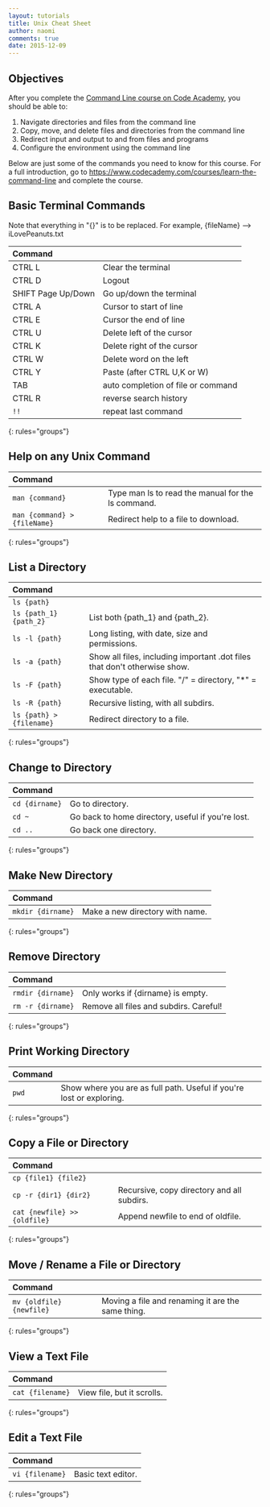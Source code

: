 ```yaml
---
layout: tutorials
title: Unix Cheat Sheet
author: naomi 
comments: true
date: 2015-12-09
---
```


## Objectives

After you complete the [Command Line course on Code Academy](https://www.codecademy.com/courses/learn-the-command-line), you should be able to:

1. Navigate directories and files from the command line
2. Copy, move, and delete files and directories from the command line
3. Redirect input and output to and from files and programs
4. Configure the environment using the command line

Below are just some of the commands you need to know for this course. For a full introduction, go to https://www.codecademy.com/courses/learn-the-command-line and complete the course.

## Basic Terminal Commands

Note that everything in "{}" is to be replaced. For example, \{fileName\} --> iLovePeanuts.txt

| Command |  |
|:--------|:--------|
| CTRL L  | Clear the terminal || CTRL D  | Logout || SHIFT Page Up/Down | Go up/down the terminal || CTRL A | Cursor to start of line || CTRL E | Cursor the end of line || CTRL U | Delete left of the cursor || CTRL K | Delete right of the cursor || CTRL W | Delete word on the left || CTRL Y | Paste (after CTRL U,K or W) || TAB | auto completion of file or command || CTRL R | reverse search history || `!!` | repeat last command |
{: rules="groups"}

## Help on any Unix Command

| Command |  |
|:--------|:-------|
| `man {command}` | Type man ls to read the manual for the ls command. |
| `man {command} > {fileName}` | Redirect help to a file to download. |
{: rules="groups"}

## List a Directory

| Command |  |
|:--------|:-------|
| `ls {path}` |  |
| `ls {path_1} {path_2}` | List both {path\_1} and {path\_2}. |
| `ls -l {path}` | Long listing, with date, size and permissions. |
| `ls -a {path}` | Show all files, including important .dot files that don't otherwise show. |
| `ls -F {path}` | Show type of each file. "/" = directory, "*" = executable. |
| `ls -R {path}` | Recursive listing, with all subdirs. |
| `ls {path} > {filename}` | Redirect directory to a file. |
{: rules="groups"}

## Change to Directory

| Command |  |
|:--------|:--------|
| `cd {dirname}` | Go to directory. |
| `cd ~` | Go back to home directory, useful if you're lost. |
| `cd ..` | Go back one directory. |
{: rules="groups"}

## Make New Directory

| Command |  |
|:--------|:--------|
| `mkdir {dirname}` | Make a new directory with name. |
{: rules="groups"}

## Remove Directory

| Command |  |
|:--------|:--------|
| `rmdir {dirname}` | Only works if {dirname} is empty. |
| `rm -r {dirname}` | Remove all files and subdirs. Careful! |
{: rules="groups"}

## Print Working Directory

| Command |  |
|:--------|:--------|
| `pwd` | Show where you are as full path. Useful if you're lost or exploring. |
{: rules="groups"}

## Copy a File or Directory

| Command |  |
|:--------|:--------|
| `cp {file1} {file2}	` | 
| `cp -r {dir1} {dir2}` | Recursive, copy directory and all subdirs. |
| `cat {newfile} >> {oldfile}` | Append newfile to end of oldfile. |
{: rules="groups"}

## Move / Rename a File or Directory

| Command |  |
|:--------|:--------|
| `mv {oldfile} {newfile}` | Moving a file and renaming it are the same thing. |
{: rules="groups"}

## View a Text File

| Command |  |
|:--------|:--------|
| `cat {filename}` | View file, but it scrolls. |
{: rules="groups"}

## Edit a Text File

| Command |  |
|:--------|:--------|
| `vi {filename}` | Basic text editor. |
{: rules="groups"}